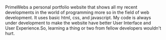 PrimeWebs a personal portfolio website that shows all my recent developments in the world of programming more so in the field of web development.
It uses basic html, css, and javascript.
My code is always under development to make the website have better User Interface and User Experience.So, learning a thing or two from fellow developers wouldn't hurt.
